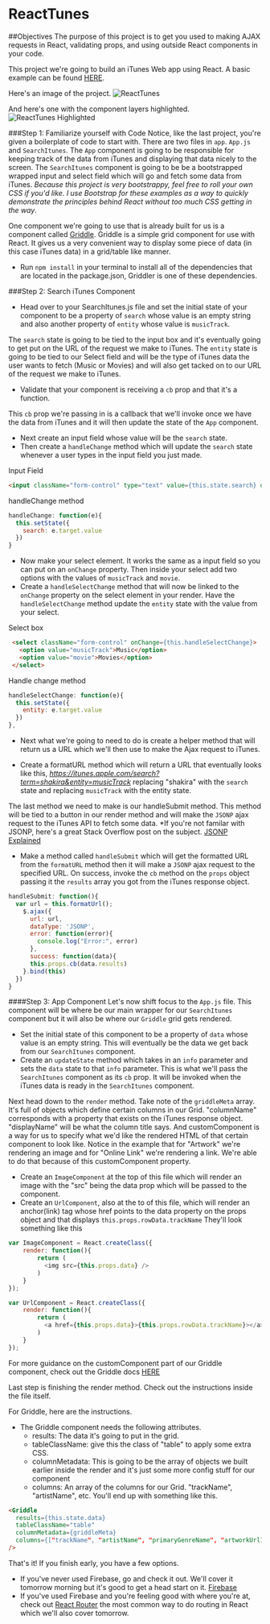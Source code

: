 ReactTunes
============

##Objectives
The purpose of this project is to get you used to making AJAX requests in React, validating props, and using outside React components in your code.

This project we're going to build an iTunes Web app using React. A basic example can be found [HERE](http://reactweek.com/projects/reactTunes). 

Here's an image of the project. 
![ReactTunes](http://tylermcginnis.com/ReactWeek/react-tunes.png)

And here's one with the component layers highlighted.
![ReactTunes Highlighted](http://tylermcginnis.com/ReactWeek/react-tunes-components.png)

###Step 1: Familiarize yourself with Code
Notice, like the last project, you're given a boilerplate of code to start with. There are two files in ```app```. ```App.js``` and ```SearchItunes```. The ```App``` component is going to be responsible for keeping track of the data from iTunes and displaying that data nicely to the screen. The ```SearchItunes``` component is going to be be a bootstrapped wrapped input and select field which will go and fetch some data from iTunes. *Because this project is very bootstrappy, feel free to roll your own CSS if you'd like. I use Bootstrap for these examples as a way to quickly demonstrate the principles behind React without too much CSS getting in the way*.

One component we're going to use that is already built for us is a component called [Griddle](http://dynamictyped.github.io/Griddle/). Griddle is a simple grid component for use with React. It gives us a very convenient way to display some piece of data (in this case iTunes data) in a grid/table like manner. 

* Run ```npm install``` in your terminal to install all of the dependencies that are located in the package.json, Griddler is one of these dependencies. 

###Step 2: Search iTunes Component
* Head over to your SearchItunes.js file and set the initial state of your component to be a property of ```search``` whose value is an empty string and also another property of ```entity``` whose value is ```musicTrack```. 

The ```search``` state is going to be tied to the input box and it's eventually going to get put on the URL of the request we make to iTunes. The ```entity``` state is going to be tied to our Select field and will be the type of iTunes data the user wants to fetch (Music or Movies) and will also get tacked on to our URL of the request we make to iTunes.

* Validate that your component is receiving a ```cb``` prop and that it's a function.

This ```cb``` prop we're passing in is a callback that we'll invoke once we have the data from iTunes and it will then update the state of the ```App``` component.

* Next create an input field whose value will be the ```search``` state.
* Then create a ```handleChange``` method which will update the ```search``` state whenever a user types in the input field you just made.

Input Field
```html
<input className="form-control" type="text" value={this.state.search} onChange={this.handleChange}/>
```

handleChange method
```javascript
handleChange: function(e){
  this.setState({
    search: e.target.value
  })
}
```
* Now make your select element. It works the same as a input field so you can put on an ```onChange``` property. Then inside your select add two options with the values of ```musicTrack``` and ```movie```.
* Create a ```handleSelectChange``` method that will now be linked to the ```onChange``` property on the select element in your render. Have the ```handleSelectChange``` method update the ```entity``` state with the value from your select.

Select box
```html
 <select className="form-control" onChange={this.handleSelectChange}>
   <option value="musicTrack">Music</option>
   <option value="movie">Movies</option>
 </select>
```

Handle change method
```javascript
handleSelectChange: function(e){
  this.setState({
    entity: e.target.value
  })
},
```

* Next what we're going to need to do is create a helper method that will return us a URL which we'll then use to make the Ajax request to iTunes.

* Create a formatURL method which will return a URL that eventually looks like this, *https://itunes.apple.com/search?term=shakira&entity=musicTrack* replacing "shakira" with the ```search``` state and replacing ```musicTrack``` with the entity state.

The last method we need to make is our handleSubmit method. This method will be tied to a button in our render method and will make the ```JSONP``` ajax request to the iTunes API to fetch some data. *If you're not familar with JSONP, here's a great Stack Overflow post on the subject. [JSONP Explained](http://stackoverflow.com/questions/2067472/what-is-jsonp-all-about)

* Make a method called ```handleSubmit``` which will get the formatted URL from the ```formatURL``` method then it will make a ```JSONP``` ajax request to the specified URL. On success, invoke the ```cb``` method on the ```props``` object passing it the ```results``` array you got from the iTunes response object. 
```javascript
handleSubmit: function(){
  var url = this.formatUrl();
    $.ajax({
      url: url,
      dataType: 'JSONP',
      error: function(error){
        console.log("Error:", error)
      },
      success: function(data){
      this.props.cb(data.results)
    }.bind(this)
  })
}
```

####Step 3: App Component
Let's now shift focus to the ```App.js``` file. This component will be where be our main wrapper for our ```SearchItunes``` component but it will also be where our ```Griddle``` grid gets rendered. 

* Set the initial state of this component to be a property of ```data``` whose value is an empty string. This will eventually be the data we get back from our ```SearchItunes``` component.
* Create an ```updateState``` method which takes in an ```info``` parameter and sets the ```data``` state to that ```info``` parameter. This is what we'll pass the ```SearchItunes``` component as its ```cb``` prop. It will be invoked when the iTunes data is ready in the ```SearchItunes``` component.

Next head down to the ```render``` method. Take note of the ```griddleMeta``` array. It's full of objects which define certain columns in our Grid. "columnName" corresponds with a property that exists on the iTunes response object. "displayName" will be what the column title says. And customComponent is a way for us to specify what we'd like the rendered HTML of that certain component to look like. Notice in the example that for "Artwork" we're rendering an image and for "Online Link" we're rendering a link. We're able to do that because of this customComponent property.

* Create an ```ImageComponent``` at the top of this file which will render an image with the "src" being the data prop which will be passed to the component.
* Create an ```UrlComponent```, also at the to of this file, which will render an anchor(link) tag whose href points to the data property on the props object and that displays ```this.props.rowData.trackName```
They'll look something like this
```javascript
var ImageComponent = React.createClass({
    render: function(){
        return (
          <img src={this.props.data} />
        )
    }
});

var UrlComponent = React.createClass({
    render: function(){
        return (
          <a href={this.props.data}>{this.props.rowData.trackName}></a>
        )
    }
});
```
For more guidance on the customComponent part of our Griddle component, check out the Griddle docs [HERE](http://dynamictyped.github.io/Griddle/customization.html#customColumns)

Last step is finishing the render method. Check out the instructions inside the file itself. 

For Griddle, here are the instructions. 
  * The Griddle component needs the following attributes.
    - results: The data it's going to put in the grid.
    - tableClassName: give this the class of "table" to apply some extra CSS.
    - columnMetadata: This is going to be the array of objects we built earlier inside the render and it's just some more config stuff for our component
    - columns: An array of the columns for our Grid. "trackName", "artistName", etc.
  You'll end up with something like this.
  ```html
  <Griddle
    results={this.state.data}
    tableClassName="table"
    columnMetadata={griddleMeta}
    columns={["trackName", "artistName", "primaryGenreName", "artworkUrl100", "trackPrice", "kind", "trackViewUrl"]}
  />
  ```
  
That's it! If you finish early, you have a few options.
  - If you've never used Firebase, go and check it out. We'll cover it tomorrow morning but it's good to get a head start on it. [Firebase](https://www.firebase.com/)
  - If you've used Firebase and you're feeling good with where you're at, check out [React Router](https://github.com/rackt/react-router) the most common way to do routing in React which we'll also cover tomorrow. 
